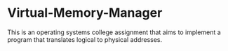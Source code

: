 # Virtual-Memory-Manager
This is an operating systems college assignment that aims to implement a program that translates logical to physical addresses.
